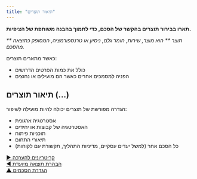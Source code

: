 ```yaml
---
title: "תיאור תוצרים"
---
```



**תארו בבירור תוצרים בהקשר של הסכם, כדי לתמוך בהבנה משותפת של הציפיות.**

_** תוצר ** הוא מוצר, שירות, חומר גלם, ניסיון או טרנספורמציה, המסופק כתוצאה מהסכם._

כאשר מתארים תוצרים:

- כולל את כמות הפרטים הדרושים
- הפניה למסמכים אחרים כאשר הם מועילים או נחוצים


## תיאור תוצרים (...)

הגדרה מפורשת של תוצרים יכולה להיות מועילה לשיפור:

- אסטרטגיה ארגונית
- האסטרטגיה של קבוצות או יחידים
- תוכניות פיתוח
- תיאורי התחום
- כל הסכם אחר (למשל יעדים עסקיים, מדיניות התהליך, תקשורת עם לקוחות)

[&#9654; קריטריונים להערכה](evaluation-criteria.html)<br/>[&#9664; הבהרת תוצאה מיועדת](clarify-intended-outcome.html)<br/>[&#9650; הגדרת הסכמים](defining-agreements.html)

